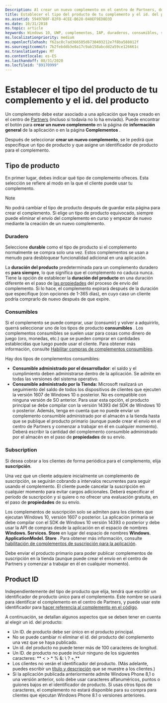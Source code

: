 ```yaml
---
Description: Al crear un nuevo complemento en el centro de Partners, debe especificar un tipo de producto y asignarle un identificador de producto.
title: Establecer el tipo del producto de tu complemento y el id. del producto
ms.assetid: 59497B0F-82F0-4CEE-B628-040EF9ED8D3D
ms.date: 10/31/2018
ms.topic: article
keywords: Windows 10, UWP, complementos, IAP, duraderos, consumibles, suscripción, tipo de producto, ID. de producto, compra desde la aplicación, producto en la aplicación
ms.localizationpriority: medium
ms.openlocfilehash: f62ac8c7ad366505d6730493212e7f8ba588012f
ms.sourcegitcommit: 7b2febddb3e8a17c9ab158abcdd2a59ce126661c
ms.translationtype: MT
ms.contentlocale: es-ES
ms.lasthandoff: 08/31/2020
ms.locfileid: "89170999"
---
```

# <a name="set-your-add-on-product-type-and-product-id"></a>Establecer el tipo del producto de tu complemento y el id. del producto

Un complemento debe estar asociado a una aplicación que haya creado en el centro de [Partners](https://partner.microsoft.com/dashboard) (incluso si todavía no lo ha enviado). Puede encontrar el botón para **crear un nuevo complemento** en la página de **información general** de la aplicación o en la página **Complementos** .

Después de seleccionar **crear un nuevo complemento**, se le pedirá que especifique un tipo de producto y que asigne un identificador de producto para el complemento.

## <a name="product-type"></a>Tipo de producto

En primer lugar, debes indicar qué tipo de complemento ofreces. Esta selección se refiere al modo en la que el cliente puede usar tu complemento.

> [!NOTE]
> No podrá cambiar el tipo de producto después de guardar esta página para crear el complemento. Si elige un tipo de producto equivocado, siempre puede eliminar el envío del complemento en curso y empezar de nuevo mediante la creación de un nuevo complemento.

<span id="durable" />

### <a name="durable"></a>Duradero

Seleccione **durable** como el tipo de producto si el complemento normalmente se compra solo una vez. Estos complementos se usan a menudo para desbloquear funcionalidad adicional en una aplicación.

La **duración del producto** predeterminada para un complemento duradero es **para siempre**, lo que significa que el complemento no caduca nunca. Tiene la opción de establecer la **duración del producto** en una duración diferente en el paso de [las propiedades](enter-add-on-properties.md) del proceso de envío del complemento. Si lo hace, el complemento expirará después de la duración que especifique (con opciones de 1-365 días), en cuyo caso un cliente podría comprarlo de nuevo después de que expire.

### <a name="consumable"></a>Consumibles

Si el complemento se puede comprar, usar (consumir) y volver a adquirirlo, querrá seleccionar uno de los tipos de producto **consumibles** . Los complementos consumibles se suelen usar para cosas como dinero de juego (oro, monedas, etc.) que se pueden comprar en cantidades establecidas que luego puede usar el cliente. Para obtener más información, consulte [Habilitar compras de complementos consumibles](../monetize/enable-consumable-add-on-purchases.md).

Hay dos tipos de complementos consumibles:
- **Consumible administrado por el desarrollador**: el saldo y el cumplimiento deben administrarse dentro de la aplicación. Se admite en todas las versiones del sistema operativo.
- **Consumible administrado por la Tienda:** Microsoft realizará un seguimiento del saldo de todos los dispositivos de clientes que ejecuten la versión 1607 de Windows 10 o posterior. No es compatible con ninguna versión de SO anterior. Para usar esta opción, el producto principal se debe compilar con la versión 14393 del SDK de Windows 10 o posterior. Además, tenga en cuenta que no puede enviar un complemento consumible administrado por el almacén a la tienda hasta que se publique el producto primario (aunque puede crear el envío en el centro de Partners y comenzar a trabajar en él en cualquier momento). Deberá escribir la cantidad del complemento consumible administrado por el almacén en el paso de **propiedades** de su envío.

### <a name="subscription"></a>Subscription

Si desea cobrar a los clientes de forma periódica para el complemento, elija **suscripción**.

Una vez que un cliente adquiere inicialmente un complemento de suscripción, se seguirán cobrando a intervalos recurrentes para seguir usando el complemento. El cliente puede cancelar la suscripción en cualquier momento para evitar cargos adicionales. Deberá especificar el período de suscripción y si quiere o no ofrecer una evaluación gratuita, en el paso de **propiedades** de su envío.

Los complementos de suscripción solo se admiten para los clientes que ejecutan Windows 10, versión 1607 o posterior. La aplicación primaria se debe compilar con el SDK de Windows 10 versión 14393 o posterior y debe usar la API de compras desde la aplicación en el espacio de nombres **Windows. Services. Store** en lugar del espacio de nombres **Windows. ApplicationModel. Store** . Para obtener más información, consulte [habilitación de complementos de suscripción para la aplicación](../monetize/enable-subscription-add-ons-for-your-app.md).

Debe enviar el producto primario para poder publicar complementos de suscripción en la tienda (aunque puede crear el envío en el centro de Partners y comenzar a trabajar en él en cualquier momento).

## <a name="product-id"></a>Product ID

Independientemente del tipo de producto que elija, tendrá que escribir un identificador de producto único para el complemento. Este nombre se usará para identificar el complemento en el centro de Partners, y puede usar este identificador para [hacer referencia al complemento en el código](../monetize/in-app-purchases-and-trials.md#how-to-use-product-ids-for-add-ons-in-your-code).

A continuación, se detallan algunos aspectos que se deben tener en cuenta al elegir un id. del producto:

-   Un ID. de producto debe ser único en el producto principal.
-   No se puede cambiar ni eliminar el id. del producto del complemento una vez que se haya publicado.
-   Un id. del producto no puede tener más de 100 caracteres de longitud.
-   Un ID. de producto no puede incluir ninguno de los siguientes caracteres: ** &lt; &gt; \* % &: \\ ? +,**
-   Los clientes no verán el identificador del producto. (Más adelante, puedes escribir un [título y descripción](./create-app-store-listings.md) que se muestre a los clientes.)
-   Si la aplicación publicada anteriormente admite Windows Phone 8,1 o una versión anterior, solo debe usar caracteres alfanuméricos, puntos o guiones bajos en el identificador de producto. Si usas otros tipos de caracteres, el complemento no estará disponible para su compra para clientes que ejecutan Windows Phone 8.1 o versiones anteriores.

 